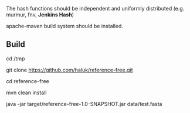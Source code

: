 The hash functions should be independent and uniformly distributed (e.g. murmur, fnv, **Jenkins Hash**)

apache-maven build system should be installed.

Build
-----
cd /tmp

git clone https://github.com/haluk/reference-free.git

cd reference-free

mvn clean install

java -jar target/reference-free-1.0-SNAPSHOT.jar data/test.fasta